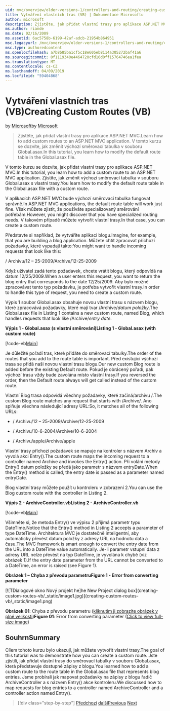 ```yaml
---
uid: mvc/overview/older-versions-1/controllers-and-routing/creating-custom-routes-vb
title: Vytváření vlastních tras (VB) | Dokumentace Microsoftu
author: microsoft
description: Zjistěte, jak přidat vlastní trasy pro aplikace ASP.NET MVC. V tomto kurzu se dozvíte, jak změnit výchozí směrovací tabulka v souboru Global.asax.
ms.author: riande
ms.date: 02/16/2009
ms.assetid: 6ac5758b-6199-42af-adcb-21954b864951
msc.legacyurl: /mvc/overview/older-versions-1/controllers-and-routing/creating-custom-routes-vb
msc.type: authoredcontent
ms.openlocfilehash: a7b8b85ba1cf5c18e605eb8114a305272baf41a6
ms.sourcegitcommit: 0f1119340e4464720cfd16d0ff15764746ea1fea
ms.translationtype: MT
ms.contentlocale: cs-CZ
ms.lasthandoff: 04/09/2019
ms.locfileid: "59404868"
---
```

# <a name="creating-custom-routes-vb"></a><span data-ttu-id="e1a72-104">Vytváření vlastních tras (VB)</span><span class="sxs-lookup"><span data-stu-id="e1a72-104">Creating Custom Routes (VB)</span></span>

<span data-ttu-id="e1a72-105">by [Microsoft](https://github.com/microsoft)</span><span class="sxs-lookup"><span data-stu-id="e1a72-105">by [Microsoft](https://github.com/microsoft)</span></span>

> <span data-ttu-id="e1a72-106">Zjistěte, jak přidat vlastní trasy pro aplikace ASP.NET MVC.</span><span class="sxs-lookup"><span data-stu-id="e1a72-106">Learn how to add custom routes to an ASP.NET MVC application.</span></span> <span data-ttu-id="e1a72-107">V tomto kurzu se dozvíte, jak změnit výchozí směrovací tabulka v souboru Global.asax.</span><span class="sxs-lookup"><span data-stu-id="e1a72-107">In this tutorial, you learn how to modify the default route table in the Global.asax file.</span></span>


<span data-ttu-id="e1a72-108">V tomto kurzu se dozvíte, jak přidat vlastní trasy pro aplikace ASP.NET MVC.</span><span class="sxs-lookup"><span data-stu-id="e1a72-108">In this tutorial, you learn how to add a custom route to an ASP.NET MVC application.</span></span> <span data-ttu-id="e1a72-109">Zjistíte, jak změnit výchozí směrovací tabulka v souboru Global.asax s vlastní trasy.</span><span class="sxs-lookup"><span data-stu-id="e1a72-109">You learn how to modify the default route table in the Global.asax file with a custom route.</span></span>

<span data-ttu-id="e1a72-110">V aplikacích ASP.NET MVC bude výchozí směrovací tabulka fungovat správně.</span><span class="sxs-lookup"><span data-stu-id="e1a72-110">In ASP.NET MVC applications, the default route table will work just fine.</span></span> <span data-ttu-id="e1a72-111">Však můžete zjistit, že používáte specializovaný směrování potřebám.</span><span class="sxs-lookup"><span data-stu-id="e1a72-111">However, you might discover that you have specialized routing needs.</span></span> <span data-ttu-id="e1a72-112">V takovém případě můžete vytvořit vlastní trasy.</span><span class="sxs-lookup"><span data-stu-id="e1a72-112">In that case, you can create a custom route.</span></span>

<span data-ttu-id="e1a72-113">Představte si například, že vytváříte aplikaci blogu.</span><span class="sxs-lookup"><span data-stu-id="e1a72-113">Imagine, for example, that you are building a blog application.</span></span> <span data-ttu-id="e1a72-114">Můžete chtít zpracovat příchozí požadavky, které vypadají takto:</span><span class="sxs-lookup"><span data-stu-id="e1a72-114">You might want to handle incoming requests that look like this:</span></span>

<span data-ttu-id="e1a72-115">/ Archivu/12 – 25-2009</span><span class="sxs-lookup"><span data-stu-id="e1a72-115">/Archive/12-25-2009</span></span>

<span data-ttu-id="e1a72-116">Když uživatel zadá tento požadavek, chcete vrátit blogu, který odpovídá na datum 12/25/2009.</span><span class="sxs-lookup"><span data-stu-id="e1a72-116">When a user enters this request, you want to return the blog entry that corresponds to the date 12/25/2009.</span></span> <span data-ttu-id="e1a72-117">Aby bylo možné zpracovávat tento typ požadavku, je potřeba vytvořit vlastní trasy.</span><span class="sxs-lookup"><span data-stu-id="e1a72-117">In order to handle this type of request, you need to create a custom route.</span></span>

<span data-ttu-id="e1a72-118">Výpis 1 soubor Global.asax obsahuje novou vlastní trasu s názvem blogu, které zpracovává požadavky, které mají tvar /Archive/*datum položky*.</span><span class="sxs-lookup"><span data-stu-id="e1a72-118">The Global.asax file in Listing 1 contains a new custom route, named Blog, which handles requests that look like /Archive/*entry date*.</span></span>

**<span data-ttu-id="e1a72-119">Výpis 1 - Global.asax (s vlastní směrování)</span><span class="sxs-lookup"><span data-stu-id="e1a72-119">Listing 1 - Global.asax (with custom route)</span></span>**

[!code-vb[Main](creating-custom-routes-vb/samples/sample1.vb)]

<span data-ttu-id="e1a72-120">Je důležité pořadí tras, které přidáte do směrovací tabulky.</span><span class="sxs-lookup"><span data-stu-id="e1a72-120">The order of the routes that you add to the route table is important.</span></span> <span data-ttu-id="e1a72-121">Před existující výchozí trasa se přidá naši novou vlastní trasu blogu.</span><span class="sxs-lookup"><span data-stu-id="e1a72-121">Our new custom Blog route is added before the existing Default route.</span></span> <span data-ttu-id="e1a72-122">Pokud je obrácený pořadí, pak výchozí trasu vždy bude zavolána místo vlastní trasy.</span><span class="sxs-lookup"><span data-stu-id="e1a72-122">If you reversed the order, then the Default route always will get called instead of the custom route.</span></span>

<span data-ttu-id="e1a72-123">Vlastní Blog trasa odpovídá všechny požadavky, které začíná/archivu /.</span><span class="sxs-lookup"><span data-stu-id="e1a72-123">The custom Blog route matches any request that starts with /Archive/.</span></span> <span data-ttu-id="e1a72-124">Ano splňuje všechna následující adresy URL:</span><span class="sxs-lookup"><span data-stu-id="e1a72-124">So, it matches all of the following URLs:</span></span>

- <span data-ttu-id="e1a72-125">/ Archivu/12 – 25-2009</span><span class="sxs-lookup"><span data-stu-id="e1a72-125">/Archive/12-25-2009</span></span>

- <span data-ttu-id="e1a72-126">/ Archivu/10-6-2004</span><span class="sxs-lookup"><span data-stu-id="e1a72-126">/Archive/10-6-2004</span></span>

- <span data-ttu-id="e1a72-127">/ Archivu/apple</span><span class="sxs-lookup"><span data-stu-id="e1a72-127">/Archive/apple</span></span>

<span data-ttu-id="e1a72-128">Vlastní trasy příchozí požadavek se mapuje na kontroler s názvem Archiv a vyvolá akci Entry().</span><span class="sxs-lookup"><span data-stu-id="e1a72-128">The custom route maps the incoming request to a controller named Archive and invokes the Entry() action.</span></span> <span data-ttu-id="e1a72-129">Při volání metody Entry() datum položky se předá jako parametr s názvem entryDate.</span><span class="sxs-lookup"><span data-stu-id="e1a72-129">When the Entry() method is called, the entry date is passed as a parameter named entryDate.</span></span>

<span data-ttu-id="e1a72-130">Blog vlastní trasy můžete použít u kontroleru v zobrazení 2.</span><span class="sxs-lookup"><span data-stu-id="e1a72-130">You can use the Blog custom route with the controller in Listing 2.</span></span>

**<span data-ttu-id="e1a72-131">Výpis 2 - ArchiveController.vb</span><span class="sxs-lookup"><span data-stu-id="e1a72-131">Listing 2 - ArchiveController.vb</span></span>**

[!code-vb[Main](creating-custom-routes-vb/samples/sample2.vb)]

<span data-ttu-id="e1a72-132">Všimněte si, že metoda Entry() ve výpisu 2 přijímá parametr typu DateTime.</span><span class="sxs-lookup"><span data-stu-id="e1a72-132">Notice that the Entry() method in Listing 2 accepts a parameter of type DateTime.</span></span> <span data-ttu-id="e1a72-133">Architektura MVC je dostatečně inteligentní, aby automaticky převést datum položky z adresy URL na hodnotu data a času.</span><span class="sxs-lookup"><span data-stu-id="e1a72-133">The MVC framework is smart enough to convert the entry date from the URL into a DateTime value automatically.</span></span> <span data-ttu-id="e1a72-134">Je-li parametr vstupní data z adresy URL nelze převést na typ DateTime, je vyvolána k chybě (viz obrázek 1).</span><span class="sxs-lookup"><span data-stu-id="e1a72-134">If the entry date parameter from the URL cannot be converted to a DateTime, an error is raised (see Figure 1).</span></span>

**<span data-ttu-id="e1a72-135">Obrázek 1 – Chyba z převodu parametru</span><span class="sxs-lookup"><span data-stu-id="e1a72-135">Figure 1 - Error from converting parameter</span></span>**


[![T<span data-ttu-id="e1a72-136">Dialogové okno Nový projekt he]</span><span class="sxs-lookup"><span data-stu-id="e1a72-136">he New Project dialog box]</span></span>(creating-custom-routes-vb/_static/image1.jpg)](creating-custom-routes-vb/_static/image1.png)

<span data-ttu-id="e1a72-137">**Obrázek 01**: Chyba z převodu parametru ([kliknutím ji zobrazíte obrázek v plné velikosti](creating-custom-routes-vb/_static/image2.png))</span><span class="sxs-lookup"><span data-stu-id="e1a72-137">**Figure 01**: Error from converting parameter ([Click to view full-size image](creating-custom-routes-vb/_static/image2.png))</span></span>


## <a name="summary"></a><span data-ttu-id="e1a72-138">Souhrn</span><span class="sxs-lookup"><span data-stu-id="e1a72-138">Summary</span></span>

<span data-ttu-id="e1a72-139">Cílem tohoto kurzu bylo ukazují, jak můžete vytvořit vlastní trasy.</span><span class="sxs-lookup"><span data-stu-id="e1a72-139">The goal of this tutorial was to demonstrate how you can create a custom route.</span></span> <span data-ttu-id="e1a72-140">Jste zjistili, jak přidat vlastní trasy do směrovací tabulky v souboru Global.asax, která představuje dostupné zápisy z blogu.</span><span class="sxs-lookup"><span data-stu-id="e1a72-140">You learned how to add a custom route to the route table in the Global.asax file that represents blog entries.</span></span> <span data-ttu-id="e1a72-141">Jsme probírali jak mapovat požadavky na zápisy z blogu řadič ArchiveController a s názvem Entry() akce kontroleru.</span><span class="sxs-lookup"><span data-stu-id="e1a72-141">We discussed how to map requests for blog entries to a controller named ArchiveController and a controller action named Entry().</span></span>

> [!div class="step-by-step"]
> <span data-ttu-id="e1a72-142">[Předchozí](asp-net-mvc-controller-overview-vb.md)
> [další](creating-a-route-constraint-vb.md)</span><span class="sxs-lookup"><span data-stu-id="e1a72-142">[Previous](asp-net-mvc-controller-overview-vb.md)
[Next](creating-a-route-constraint-vb.md)</span></span>
